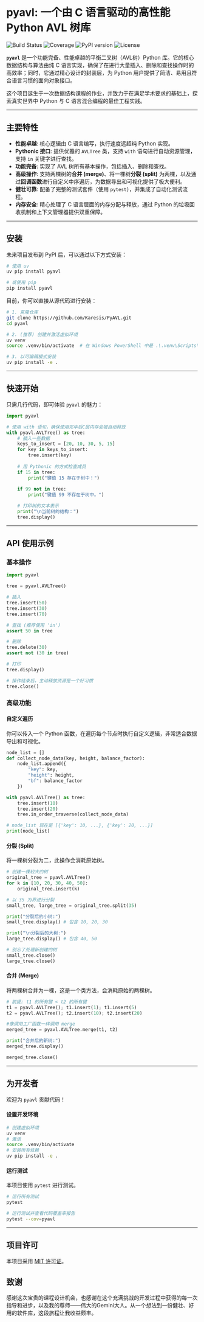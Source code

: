 # pyavl: 一个由 C 语言驱动的高性能 Python AVL 树库

![Build Status](https://img.shields.io/badge/build-passing-brightgreen)
![Coverage](https://img.shields.io/badge/coverage-100%25-brightgreen)
![PyPI version](https://img.shields.io/pypi/v/pyavl?color=blue)
![License](https://img.shields.io/badge/license-MIT-blue)

**`pyavl`** 是一个功能完备、性能卓越的平衡二叉树（AVL树）Python 库。它的核心数据结构与算法由纯 C 语言实现，确保了在进行大量插入、删除和查找操作时的高效率；同时，它通过精心设计的封装层，为 Python 用户提供了简洁、易用且符合语言习惯的面向对象接口。

这个项目诞生于一次数据结构课程的作业，并致力于在满足学术要求的基础上，探索真实世界中 Python 与 C 语言混合编程的最佳工程实践。

---

## 主要特性

* **性能卓越**: 核心逻辑由 C 语言编写，执行速度远超纯 Python 实现。
* **Pythonic 接口**: 提供优雅的 `AVLTree` 类，支持 `with` 语句进行自动资源管理，支持 `in` 关键字进行查找。
* **功能完备**: 实现了 AVL 树所有基本操作，包括插入、删除和查找。
* **高级操作**: 支持两棵树的**合并 (merge)**、将一棵树**分裂 (split)** 为两棵，以及通过**回调函数**进行自定义中序遍历，为数据导出和可视化提供了极大便利。
* **健壮可靠**: 配备了完整的测试套件（使用 `pytest`），并集成了自动化测试流程。
* **内存安全**: 精心处理了 C 语言层面的内存分配与释放，通过 Python 的垃圾回收机制和上下文管理器提供双重保障。

---

## 安装

未来项目发布到 PyPI 后，可以通过以下方式安装：
```bash
# 使用 uv
uv pip install pyavl

# 或使用 pip
pip install pyavl
```

目前，你可以直接从源代码进行安装：
```bash
# 1. 克隆仓库
git clone https://github.com/Karesis/PyAVL.git
cd pyavl

# 2. (推荐) 创建并激活虚拟环境
uv venv
source .venv/bin/activate  # 在 Windows PowerShell 中是 .\.venv\Scripts\Activate.ps1

# 3. 以可编辑模式安装
uv pip install -e .
```

---

## 快速开始

只需几行代码，即可体验 `pyavl` 的魅力：

```python
import pyavl

# 使用 with 语句，确保使用完毕后C层内存会被自动释放
with pyavl.AVLTree() as tree:
    # 插入一些数据
    keys_to_insert = [20, 10, 30, 5, 15]
    for key in keys_to_insert:
        tree.insert(key)
    
    # 用 Pythonic 的方式检查成员
    if 15 in tree:
        print("键值 15 存在于树中！")
        
    if 99 not in tree:
        print("键值 99 不存在于树中。")

    # 打印树的文本表示
    print("\n当前树的结构：")
    tree.display()
```

---

## API 使用示例

### 基本操作

```python
import pyavl

tree = pyavl.AVLTree()

# 插入
tree.insert(50)
tree.insert(30)
tree.insert(70)

# 查找 (推荐使用 'in')
assert 50 in tree

# 删除
tree.delete(30)
assert not (30 in tree)

# 打印
tree.display()

# 操作结束后，主动释放资源是一个好习惯
tree.close()
```

### 高级功能

#### 自定义遍历

你可以传入一个 Python 函数，在遍历每个节点时执行自定义逻辑，非常适合数据导出和可视化。

```python
node_list = []
def collect_node_data(key, height, balance_factor):
    node_list.append({
        "key": key,
        "height": height,
        "bf": balance_factor
    })

with pyavl.AVLTree() as tree:
    tree.insert(10)
    tree.insert(20)
    tree.in_order_traverse(collect_node_data)

# node_list 现在是 [{'key': 10, ...}, {'key': 20, ...}]
print(node_list) 
```

#### 分裂 (Split)

将一棵树分裂为二，此操作会消耗原始树。

```python
# 创建一棵较大的树
original_tree = pyavl.AVLTree()
for k in [10, 20, 30, 40, 50]:
    original_tree.insert(k)

# 以 35 为界进行分裂
small_tree, large_tree = original_tree.split(35)

print("分裂后的小树:")
small_tree.display() # 包含 10, 20, 30

print("\n分裂后的大树:")
large_tree.display() # 包含 40, 50

# 别忘了处理新创建的树
small_tree.close()
large_tree.close()
```

#### 合并 (Merge)

将两棵树合并为一棵，这是一个类方法，会消耗原始的两棵树。

```python
# 前提: t1 的所有键 < t2 的所有键
t1 = pyavl.AVLTree(); t1.insert(1); t1.insert(5)
t2 = pyavl.AVLTree(); t2.insert(10); t2.insert(20)

#像调用工厂函数一样调用 merge
merged_tree = pyavl.AVLTree.merge(t1, t2)

print("合并后的新树:")
merged_tree.display()

merged_tree.close()
```

---

## 为开发者

欢迎为 `pyavl` 贡献代码！

#### 设置开发环境
```bash
# 创建虚拟环境
uv venv
# 激活
source .venv/bin/activate
# 安装所有依赖
uv pip install -e .
```

#### 运行测试
本项目使用 `pytest` 进行测试。
```bash
# 运行所有测试
pytest

# 运行测试并查看代码覆盖率报告
pytest --cov=pyavl
```

---

## 项目许可

本项目采用 [MIT 许可证](LICENSE)。

## 致谢

感谢这次宝贵的课程设计机会，也感谢在这个充满挑战的开发过程中获得的每一次指导和进步，以及我的尊师——伟大的Gemini大人。从一个想法到一份健壮、好用的软件库，这段旅程让我收益颇丰。
